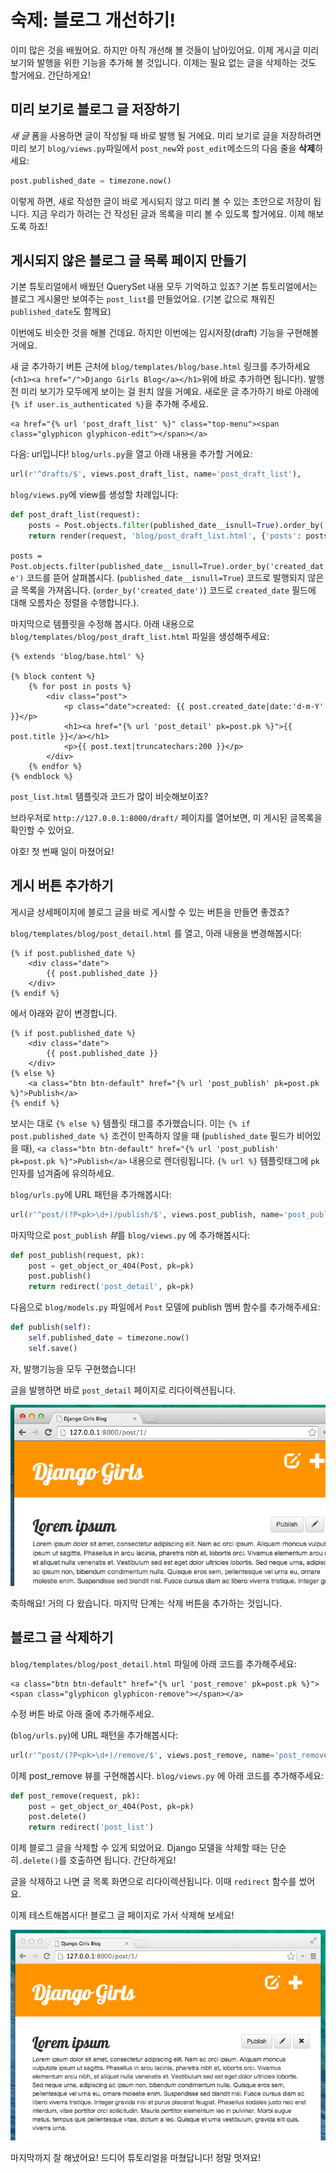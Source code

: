# 숙제: 블로그 개선하기!

이미 많은 것을 배웠어요. 하지만 아직 개선해 볼 것들이 남아있어요. 이제 게시글 미리 보기와 발행을 위한 기능을 추가해 볼 것입니다. 이제는 필요 없는 글을 삭제하는 것도 할거에요. 간단하게요!

## 미리 보기로 블로그 글 저장하기

*새 글* 폼을 사용하면 글이 작성될 때 바로 발행 될 거에요. 미리 보기로 글을 저장하려면 미리 보기 `blog/views.py`파일에서 `post_new`와 `post_edit`메소드의 다음 줄을 **삭제**하세요:

```python
post.published_date = timezone.now()
```

이렇게 하면, 새로 작성한 글이 바로 게시되지 않고 미리 볼 수 있는 초안으로 저장이 됩니다. 지금 우리가 하려는 건 작성된 글과 목록을 미리 볼 수 있도록 할거에요. 이제 해보도록 하죠!

## 게시되지 않은 블로그 글 목록 페이지 만들기

기본 튜토리얼에서 배웠던 QuerySet 내용 모두 기억하고 있죠? 기본 튜토리얼에서는 블로그 게시물만 보여주는 `post_list`를 만들었어요.
(기본 값으로 채워진 `published_date`도 함께요)

이번에도 비슷한 것을 해볼 건데요. 하지만 이번에는 임시저장(draft) 기능을 구현해볼 거에요.

새 글 추가하기 버튼 근처에 `blog/templates/blog/base.html` 링크를 추가하세요(`<h1><a href="/">Django Girls Blog</a></h1>`위에 바로 추가하면 됩니다!). 발행 전 미리 보기가 모두에게 보이는 걸 원치 않을 거예요. 새로운 글 추가하기 바로 아래에 `{% if user.is_authenticated %}`을 추가해 주세요.

```django
<a href="{% url 'post_draft_list' %}" class="top-menu"><span class="glyphicon glyphicon-edit"></span></a>
```

다음: url입니다! `blog/urls.py`을 열고 아래 내용을 추가할 거에요:

```python
url(r'^drafts/$', views.post_draft_list, name='post_draft_list'),
```

`blog/views.py`에 view를 생성할 차례입니다:

```python
def post_draft_list(request):
    posts = Post.objects.filter(published_date__isnull=True).order_by('created_date')
    return render(request, 'blog/post_draft_list.html', {'posts': posts})
```

`posts = Post.objects.filter(published_date__isnull=True).order_by('created_date')` 코드를 뜯어 살펴봅시다. (`published_date__isnull=True`) 코드로 발행되지 않은 글 목록을 가져옵니다. (`order_by('created_date')`) 코드로 `created_date` 필드에 대해 오름차순 정렬을 수행합니다.).

마지막으로 템플릿을 수정해 봅시다. 아래 내용으로 `blog/templates/blog/post_draft_list.html` 파일을 생성해주세요:

```django
{% extends 'blog/base.html' %}

{% block content %}
    {% for post in posts %}
        <div class="post">
            <p class="date">created: {{ post.created_date|date:'d-m-Y' }}</p>
            <h1><a href="{% url 'post_detail' pk=post.pk %}">{{ post.title }}</a></h1>
            <p>{{ post.text|truncatechars:200 }}</p>
        </div>
    {% endfor %}
{% endblock %}
```

`post_list.html` 템플릿과 코드가 많이 비슷해보이죠?

브라우저로 `http://127.0.0.1:8000/draft/` 페이지를 열어보면, 미 게시된 글목록을 확인할 수 있어요.

야호! 첫 번째 일이 마쳤어요!

## 게시 버튼 추가하기

게시글 상세페이지에 블로그 글을 바로 게시할 수 있는 버튼을 만들면 좋겠죠?

`blog/templates/blog/post_detail.html` 를 열고, 아래 내용을 변경해봅시다:

```django
{% if post.published_date %}
    <div class="date">
        {{ post.published_date }}
    </div>
{% endif %}
```

에서 아래와 같이 변경합니다.

```django
{% if post.published_date %}
    <div class="date">
        {{ post.published_date }}
    </div>
{% else %}
    <a class="btn btn-default" href="{% url 'post_publish' pk=post.pk %}">Publish</a>
{% endif %}
```

보시는 대로 `{% else %}` 템플릿 태그를 추가했습니다. 이는 `{% if post.published_date %}` 조건이 만족하지 않을 때 (`published_date` 필드가 비어있을 때), `<a class="btn btn-default" href="{% url 'post_publish' pk=post.pk %}">Publish</a>` 내용으로 렌더링됩니다. `{% url %}` 템플릿태그에 `pk` 인자를 넘겨줌에 유의하세요.

`blog/urls.py`에 URL 패턴을 추가해봅시다:

```python
url(r'^post/(?P<pk>\d+)/publish/$', views.post_publish, name='post_publish'),
```

마지막으로 `post_publish` *뷰*를 `blog/views.py` 에 추가해봅시다:

```python
def post_publish(request, pk):
    post = get_object_or_404(Post, pk=pk)
    post.publish()
    return redirect('post_detail', pk=pk)
```

다음으로 `blog/models.py` 파일에서 `Post` 모델에 publish 멤버 함수를 추가해주세요:

```python
def publish(self):
    self.published_date = timezone.now()
    self.save()
```

자, 발행기능을 모두 구현했습니다!

글을 발행하면 바로 `post_detail` 페이지로 리다이렉션됩니다.

![Publish button](images/publish2.png)

축하해요! 거의 다 왔습니다. 마지막 단계는 삭제 버튼을 추가하는 것입니다.

## 블로그 글 삭제하기

`blog/templates/blog/post_detail.html` 파일에 아래 코드를 추가해주세요:

```django
<a class="btn btn-default" href="{% url 'post_remove' pk=post.pk %}"><span class="glyphicon glyphicon-remove"></span></a>
```

수정 버튼 바로 아래 줄에 추가해주세요.

(`blog/urls.py`)에 URL 패턴을 추가해봅시다:

```python
url(r'^post/(?P<pk>\d+)/remove/$', views.post_remove, name='post_remove'),
```

이제 post_remove 뷰를 구현해봅시다. `blog/views.py` 에 아래 코드를 추가해주세요:

```python
def post_remove(request, pk):
    post = get_object_or_404(Post, pk=pk)
    post.delete()
    return redirect('post_list')
```

이제 블로그 글을 삭제할 수 있게 되었어요. Django 모델을 삭제할 때는 단순히`.delete()`를 호출하면 됩니다. 간단하게요!

글을 삭제하고 나면 글 목록 화면으로 리다이렉션됩니다. 이때 `redirect` 함수를 썼어요.

이제 테스트해봅시다! 블로그 글 페이지로 가서 삭제해 보세요!

![Delete button](images/delete3.png)

마지막까지 잘 해냈어요! 드디어 튜토리얼을 마쳤답니다! 정말 멋져요!
